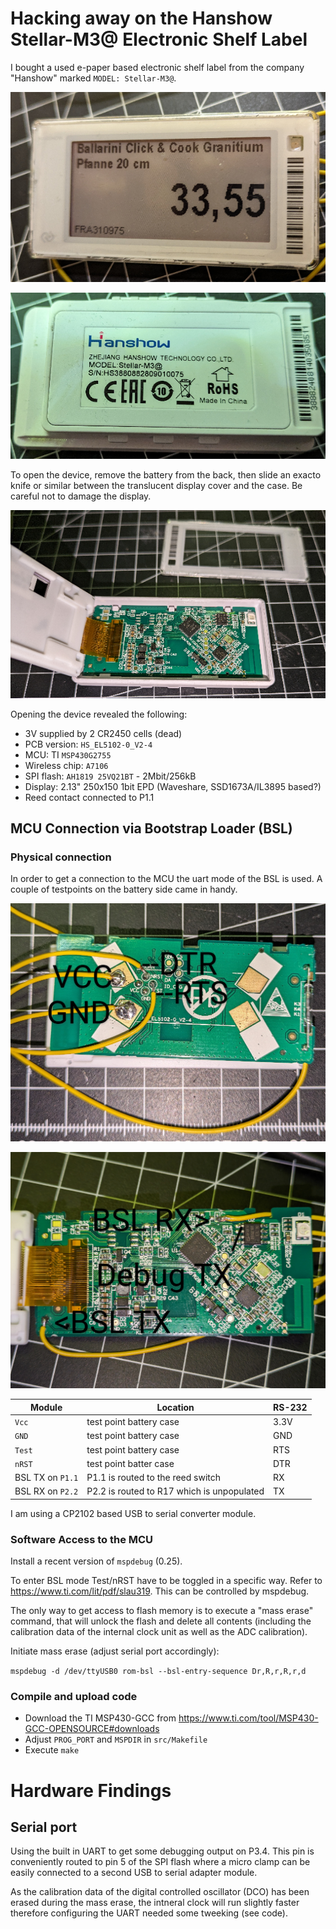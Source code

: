 # Hacking away on the Hanshow Stellar-M3@ Electronic Shelf Label

I bought a used e-paper based electronic shelf label from the company "Hanshow" marked `MODEL: Stellar-M3@`. 

![front](pics/front.jpg)

![back](pics/back.jpg)

To open the device, remove the battery from the back, then slide an exacto knife or similar between the translucent display cover and the case. Be careful not to damage the display.

![opened](pics/case_opened.jpg)

Opening the device revealed the following:
  
- 3V supplied by 2 CR2450 cells (dead)  
- PCB version: `HS_EL5102-0_V2-4`
- MCU: TI `MSP430G2755` 
- Wireless chip: `A7106`
- SPI flash: `AH1819 25VQ21BT` - 2Mbit/256kB
- Display: 2.13" 250x150 1bit EPD (Waveshare, SSD1673A/IL3895 based?)
- Reed contact connected to P1.1 

## MCU Connection via Bootstrap Loader (BSL)

### Physical connection

In order to get a connection to the MCU the uart mode of the BSL is used. A couple of testpoints on the battery side came in handy. 

![pcb bottom](pics/pcb_back.jpg)

![pcb top](pics/pcb_top.jpg)

| Module | Location | RS-232 |
|--------|----|-------|
| `Vcc` | test point battery case | 3.3V |
| `GND` | test point battery case | GND   |
| `Test` | test point battery case | RTS | 
| `nRST` | test point batter case | DTR |
| BSL TX on `P1.1` | P1.1 is routed to the reed switch | RX |
| BSL RX on `P2.2` | P2.2 is routed to R17 which is unpopulated | TX |

I am using a CP2102 based USB to serial converter module.

### Software Access to the MCU

Install a recent version of `mspdebug` (0.25).

To enter BSL mode Test/nRST have to be toggled in a specific way. Refer to https://www.ti.com/lit/pdf/slau319. This can be controlled by mspdebug.

The only way to get access to flash memory is to execute a "mass erase" command, that will unlock the flash and delete all contents (including the calibration data of the internal clock unit as well as the ADC calibration).

Initiate mass erase (adjust serial port accordingly):

`mspdebug -d /dev/ttyUSB0 rom-bsl --bsl-entry-sequence Dr,R,r,R,r,d`

### Compile and upload code

- Download the TI MSP430-GCC from https://www.ti.com/tool/MSP430-GCC-OPENSOURCE#downloads
- Adjust `PROG_PORT` and `MSPDIR` in `src/Makefile`
- Execute `make`


# Hardware Findings

## Serial port
Using the built in UART to get some debugging output on P3.4. This pin is conveniently routed to pin 5 of the SPI flash where a micro clamp can be easily connected to a second USB to serial adapter module.

As the calibration data of the digital controlled oscillator (DCO) has been erased during the mass erase, the intneral clock will run slightly faster therefore configuring the UART needed some tweeking (see code).

